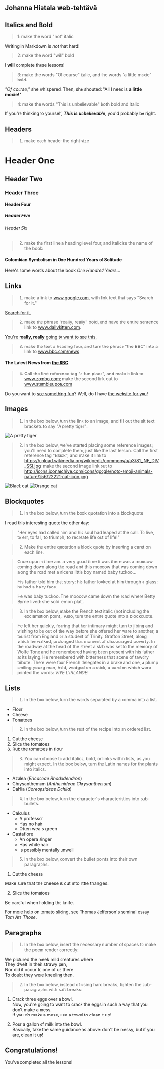 ## Johanna Hietala web-tehtävä

## Italics and Bold
> 1: make the word "not" italic

Writing in Markdown is _not_ that hard!
> 2: make the word "will" bold

I **will** complete these lessons!
> 3: make the words "Of course" italic, and the words "a little moxie" bold.

_"Of course,"_ she whispered. Then, she shouted: "All I need is **a little moxie!"**
> 4: make the words "This is unbelievable" both bold and italic

If you're thinking to yourself, **_This is unbelievable_**, you'd probably be right.
## Headers
> 1. make each header the right size

# Header One
## Header Two
### Header Three
#### Header Four
##### Header Five
###### Header Six
> 2. make the first line a heading level four, and italicize the name of the book:

#### Colombian Symbolism in One Hundred Years of Solitude
Here's some words about the book _One Hundred Years..._
## Links
> 1. make a link to www.google.com, with link text that says "Search for it."

[Search for it.](https://www.google.com)
> 2. make the phrase "really, really" bold, and have the entire sentence link to www.dailykitten.com.

[You're **really, really** going to want to see this.](www.dailykitten.com)
> 3. make the text a heading four, and turn the phrase "the BBC" into a link to www.bbc.com/news

#### The Latest News from [the BBC](https://www.bbc.com/news)
> 4. Call the first reference tag "a fun place", and make it link to www.zombo.com; make the second link out to www.stumbleupon.com

Do you want to [see something fun][a fun place]?
Well, do I have [the website for you][another fun place]!

[a fun place]: https://www.zombo.com
[another fun place]: https://www.stumbleupon.com
## Images
> 1. In the box below, turn the link to an image, and fill out the alt text brackets to say "A pretty tiger":

![A pretty tiger](https://upload.wikimedia.org/wikipedia/commons/5/56/Tiger.50.jpg)

> 2. In the box below, we've started placing some reference images; you'll need to complete them, just like the last lesson. Call the first reference tag "Black", and make it link to https://upload.wikimedia.org/wikipedia/commons/a/a3/81_INF_DIV_SSI.jpg; make the second image link out to http://icons.iconarchive.com/icons/google/noto-emoji-animals-nature/256/22221-cat-icon.png

![Black cat][Black]
![Orange cat][Orange]

[Black]: https://upload.wikimedia.org/wikipedia/commons/a/a3/81_INF_DIV_SSI.jpg

[Orange]: http://icons.iconarchive.com/icons/google/noto-emoji-animals-nature/256/22221-cat-icon.png
## Blockquotes
> 1. In the box below, turn the book quotation into a blockquote

I read this interesting quote the other day:
>"Her eyes had called him and his soul had leaped at the call. To live, to err, to fall, to triumph, to recreate life out of life!"

> 2. Make the entire quotation a block quote by inserting a caret on each line.

>Once upon a time and a very good time it was there was a moocow coming down along the road and this moocow that was coming down along the road met a nicens little boy named baby tuckoo...
>
>His father told him that story: his father looked at him through a glass: he had a hairy face.
>
>He was baby tuckoo. The moocow came down the road where Betty Byrne lived: she sold lemon platt.

> 3. In the box below, make the French text italic (not including the exclamation point). Also, turn the entire quote into a blockquote.

>He left her quickly, fearing that her intimacy might turn to jibing and wishing to be out of the way before she offered her ware to another, a tourist from England or a student of Trinity. Grafton Street, along which he walked, prolonged that moment of discouraged poverty. In the roadway at the head of the street a slab was set to the memory of Wolfe Tone and he remembered having been present with his father at its laying. He remembered with bitterness that scene of tawdry tribute. There were four French delegates in a brake and one, a plump smiling young man, held, wedged on a stick, a card on which were printed the words: _VIVE L'IRLANDE_!
## Lists
> 1. In the box below, turn the words separated by a comma into a list.

* Flour 
* Cheese 
* Tomatoes
> 2. In the box below, turn the rest of the recipe into an ordered list.
1. Cut the cheese
2. Slice the tomatoes
3. Rub the tomatoes in flour
>3. You can choose to add italics, bold, or links within lists, as you might expect. In the box below, turn the Latin names for the plants into italics.
* Azalea (_Ericaceae Rhododendron_)
* Chrysanthemum (_Anthemideae Chrysanthemum_)
* Dahlia (_Coreopsideae Dahlia_)
> 4. In the box below, turn the character's characteristics into sub-bullets.
* Calculus
    * A professor
    * Has no hair
    * Often wears green
* Castafiore
    * An opera singer
    * Has white hair
    * Is possibly mentally unwell
> 5. In the box below, convert the bullet points into their own paragraphs.
1. Cut the cheese

 Make sure that the cheese is cut into little triangles.

2. Slice the tomatoes

 Be careful when holding the knife.
 
 For more help on tomato slicing, see Thomas Jefferson's seminal essay _Tom Ate Those_.
## Paragraphs
> 1. In the box below, insert the necessary number of spaces to make the poem render correctly:

We pictured the meek mild creatures where  
They dwelt in their strawy pen,  
Nor did it occur to one of us there  
To doubt they were kneeling then.
> 2. In the box below, instead of using hard breaks, tighten the sub-paragraphs with soft breaks:
1. Crack three eggs over a bowl.  
 Now, you're going to want to crack the eggs in such a way that you don't make a mess.  
  If you _do_ make a mess, use a towel to clean it up!

  2. Pour a gallon of milk into the bowl.  
 Basically, take the same guidance as above: don't be messy, but if you are, clean it up!
## Congratulations!
You’ve completed all the lessons!
